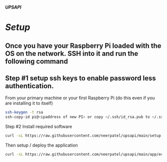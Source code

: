 ***UPSAPI***


# *Setup*

## Once you have your Raspberry Pi loaded with the OS on the network. SSH into it and run the following command
  

## Step #1 setup ssh keys to enable password less authentication.
From your primary machine or your first Raspberry Pi (do this even if you are installing it to itself)

```bash
ssh-keygen -t rsa
ssh-copy-id pi@<ipaddress of new PI> or copy ~/.ssh/id_rsa.pub to ~/.ssh/authorized_keys
```

Step #2
Install required software
```bash
curl -sL https://raw.githubusercontent.com/neerpatel/upsapi/main/setup.sh | sudo -E bash -
```
Then setup / deploy the application
```bash
curl -sL https://raw.githubusercontent.com/neerpatel/upsapi/main/app/ecosystem.config.js -O && pm2 deploy production setup && pm2 deploy production
```




